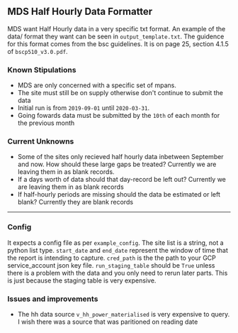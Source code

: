 ## MDS Half Hourly Data Formatter

MDS want Half Hourly data in a very specific txt format. An example of the data/ format they want can be seen in `output_template.txt`. The guidence for this format comes from the bsc guidelines. It is on page 25, section 4.1.5 of `bscp510_v3.0.pdf`.

### Known Stipulations
- MDS are only concerned with a specific set of mpans.
- The site must still be on supply otherwise don't continue to submit the data
- Initial run is from `2019-09-01` until `2020-03-31`.
- Going fowards data must be submitted by the `10th` of each month for the previous month

### Current Unknowns
- Some of the sites only recieved half hourly data inbetween September and now. How should these large gaps be treated? Currently we are leaving them in as blank records.
- If a days worth of data should that day-record be left out? Currently we are leaving them in as blank records
- If half-hourly periods are missing should the data be estimated or left blank? Currently they are blank records
---

### Config
It expects a config file as per `example_config`. The site list is a string, not a python list type. `start_date` and `end_date` represent the window of time that the report is intending to capture. `cred_path` is the the path to your GCP service_account json key file. `run_staging_table` should be `True` unless there is a problem with the data and you only need to rerun later parts. This is just because the staging table is very expensive.

### Issues and improvements
- The hh data source `v_hh_power_materialised` is very expensive to query. I wish there was a source that was paritioned on reading date
